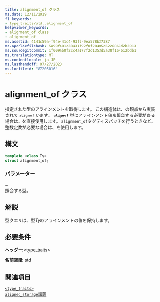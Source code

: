 ```yaml
---
title: alignment_of クラス
ms.date: 12/11/2019
f1_keywords:
- type_traits/std::alignment_of
helpviewer_keywords:
- alignment_of class
- alignment_of
ms.assetid: 4141c59a-f94e-41c4-93fd-9ea578b27387
ms.openlocfilehash: 5a90f481c33431d92f0f28405e6226863d2b3913
ms.sourcegitcommit: 1f009ab0f2cc4a177f2d1353d5a38f164612bdb1
ms.translationtype: MT
ms.contentlocale: ja-JP
ms.lasthandoff: 07/27/2020
ms.locfileid: "87205016"
---
```

# <a name="alignment_of-class"></a>alignment_of クラス

指定された型のアラインメントを取得します。 この構造体は、の観点から実装されて [`alignof`](../cpp/alignment-cpp-declarations.md) います。 **`alignof`** 単にアラインメント値を照会する必要がある場合は、を直接使用します。 `alignment_of`タグディスパッチを行うときなど、整数定数が必要な場合は、を使用します。

## <a name="syntax"></a>構文

```cpp
template <class Ty>
struct alignment_of;
```

### <a name="parameters"></a>パラメーター

*~*\
照会する型。

## <a name="remarks"></a>解説

型クエリは、型*Ty*のアラインメントの値を保持します。

## <a name="requirements"></a>必要条件

**ヘッダー:**\<type_traits>

**名前空間:** std

## <a name="see-also"></a>関連項目

[`<type_traits>`](type-traits.md)\
[`aligned_storage`講義](aligned-storage-class.md)
